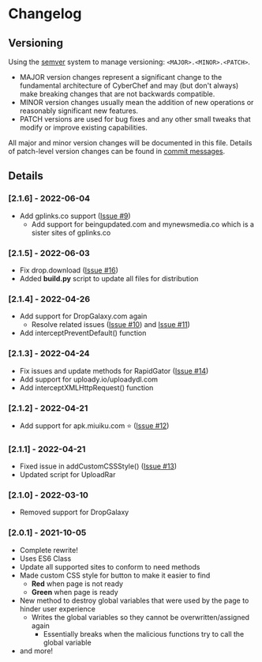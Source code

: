 # Changelog

## Versioning

Using the [semver](https://semver.org/) system to manage versioning: `<MAJOR>.<MINOR>.<PATCH>`.

- MAJOR version changes represent a significant change to the fundamental architecture of CyberChef and may (but don't always) make breaking changes that are not backwards compatible.
- MINOR version changes usually mean the addition of new operations or reasonably significant new features.
- PATCH versions are used for bug fixes and any other small tweaks that modify or improve existing capabilities.

All major and minor version changes will be documented in this file. Details of patch-level version changes can be found in [commit messages](https://github.com/PrimePlaya24/dl-site-scrubber/commits/master).


## Details

### [2.1.6] - 2022-06-04
- Add gplinks.co support ([Issue #9](https://github.com/PrimePlaya24/dl-site-scrubber/issues/9))
    - Add support for beingupdated.com and mynewsmedia.co which is a sister sites of gplinks.co

### [2.1.5] - 2022-06-03
- Fix drop.download ([Issue #16](https://github.com/PrimePlaya24/dl-site-scrubber/issues/16))
- Added **build.py** script to update all files for distribution

### [2.1.4] - 2022-04-26
- Add support for DropGalaxy.com again
    - Resolve related issues ([Issue #10](https://github.com/PrimePlaya24/dl-site-scrubber/issues/10)) and [Issue #11](https://github.com/PrimePlaya24/dl-site-scrubber/issues/11))
- Add interceptPreventDefault() function

### [2.1.3] - 2022-04-24
- Fix issues and update methods for RapidGator ([Issue #14](https://github.com/PrimePlaya24/dl-site-scrubber/issues/14))
- Add support for uploady.io/uploadydl.com
- Add interceptXMLHttpRequest() function

### [2.1.2] - 2022-04-21
- Add support for apk.miuiku.com ⭐ ([Issue #12](https://github.com/PrimePlaya24/dl-site-scrubber/issues/12))

### [2.1.1] - 2022-04-21
- Fixed issue in addCustomCSSStyle() ([Issue #13](https://github.com/PrimePlaya24/dl-site-scrubber/issues/13))
- Updated script for UploadRar

### [2.1.0] - 2022-03-10
- Removed support for DropGalaxy

### [2.0.1] - 2021-10-05
- Complete rewrite!
- Uses ES6 Class
- Update all supported sites to conform to need methods
- Made custom CSS style for button to make it easier to find
    - **Red** when page is not ready
    - **Green** when page is ready
- New method to destroy global variables that were used by the page to hinder user experience
    - Writes the global variables so they cannot be overwritten/assigned again
        - Essentially breaks when the malicious functions try to call the global variable
- and more!

